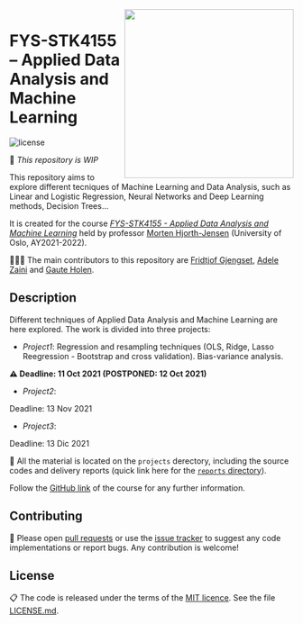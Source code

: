
 <img align="right" width="300" src="https://user-images.githubusercontent.com/59051647/134805563-ac2b3d50-c0b2-4acd-a22a-32d7dc1fd999.jpg">

 # FYS-STK4155 – Applied Data Analysis and Machine Learning

![license](https://img.shields.io/github/license/adelezaini/MachineLearning)

🚧 *This repository is WIP*

This repository aims to explore different tecniques of Machine Learning and Data Analysis, such as Linear and Logistic Regression, Neural Networks and Deep Learning methods, Decision Trees...

It is created for the course [*FYS-STK4155 - Applied Data Analysis and Machine Learning*](https://www.uio.no/studier/emner/matnat/fys/FYS-STK4155/index-eng.html) held by professor [Morten Hjorth-Jensen](https://github.com/mhjensen) (University of Oslo, AY2021-2022).

👩🏻‍💻 The main contributors to this repository are [Fridtjof Gjengset](https://github.com/fridtjrg), [Adele Zaini](https://github.com/adelezaini) and [Gaute Holen](https://github.com/GauteHolen).


## Description
Different techniques of Applied Data Analysis and Machine Learning are here explored. The work is divided into three projects:

- *Project1*: Regression and resampling techniques (OLS, Ridge, Lasso Reegression - Bootstrap and cross validation). Bias-variance analysis.

**⚠️ Deadline: 11 Oct 2021 (POSTPONED: 12 Oct 2021)**
- *Project2*:

Deadline: 13 Nov 2021

- *Project3*:

Deadline: 13 Dic 2021

📂 All the material is located on the ```projects``` derectory, including the source codes and delivery reports (quick link here for the [```reports``` directory](https://github.com/fridtjrg/FYS-STK4155/tree/main/projects/reports)).

Follow the [GitHub link](https://github.com/CompPhysics/MachineLearning) of the course for any further information.


## Contributing

🚧 Please open [pull requests](https://github.com/fridtjrg/FYS-STK4155/pulls) or use the [issue tracker](https://github.com/fridtjrg/FYS-STK4155/issues) to suggest any code implementations or report bugs. Any contribution is welcome! 

## License

📋 The code is released under the terms of the [MIT licence](https://opensource.org/licenses/MIT). See the file [LICENSE.md](https://github.com/fridtjrg/FYS-STK4155/blob/master/LICENSE).
